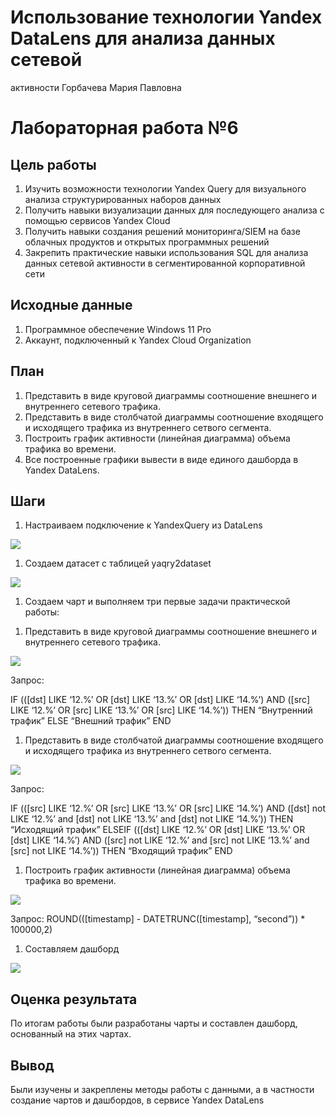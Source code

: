 # Использование технологии Yandex DataLens для анализа данных сетевой
активности
Горбачева Мария Павловна

# Лабораторная работа №6

## Цель работы

1.  Изучить возможности технологии Yandex Query для визуального анализа
    структурированных наборов данных
2.  Получить навыки визуализации данных для последующего анализа с
    помощью сервисов Yandex Cloud
3.  Получить навыки создания решений мониторинга/SIEM на базе облачных
    продуктов и открытых программных решений
4.  Закрепить практические навыки использования SQL для анализа данных
    сетевой активности в сегментированной корпоративной сети

## Исходные данные

1.  Программное обеспечение Windows 11 Pro
2.  Аккаунт, подключенный к Yandex Cloud Organization

## План

1.  Представить в виде круговой диаграммы соотношение внешнего и
    внутреннего сетевого трафика.
2.  Представить в виде столбчатой диаграммы соотношение входящего и
    исходящего трафика из внутреннего сетвого сегмента.
3.  Построить график активности (линейная диаграмма) объема трафика во
    времени.
4.  Все построенные графики вывести в виде единого дашборда в Yandex
    DataLens.

## Шаги

1.  Настраиваем подключение к YandexQuery из DataLens

![](img/1.png)

1.  Создаем датасет с таблицей yaqry2dataset

![](img/2.png)

1.  Создаем чарт и выполняем три первые задачи практической работы:

<!-- -->

1.  Представить в виде круговой диаграммы соотношение внешнего и
    внутреннего сетевого трафика.

![](img/3.png)

Запрос:

IF ((\[dst\] LIKE ‘12.%’ OR \[dst\] LIKE ‘13.%’ OR \[dst\] LIKE ‘14.%’)
AND (\[src\] LIKE ‘12.%’ OR \[src\] LIKE ‘13.%’ OR \[src\] LIKE ‘14.%’))
THEN “Внутренний трафик” ELSE “Внешний трафик” END

1.  Представить в виде столбчатой диаграммы соотношение входящего и
    исходящего трафика из внутреннего сетвого сегмента.

![](img/4.png)

Запрос:

IF ((\[src\] LIKE ‘12.%’ OR \[src\] LIKE ‘13.%’ OR \[src\] LIKE ‘14.%’)
AND (\[dst\] not LIKE ‘12.%’ and \[dst\] not LIKE ‘13.%’ and \[dst\] not
LIKE ‘14.%’)) THEN “Исходящий трафик” ELSEIF ((\[dst\] LIKE ‘12.%’ OR
\[dst\] LIKE ‘13.%’ OR \[dst\] LIKE ‘14.%’) AND (\[src\] not LIKE ‘12.%’
and \[src\] not LIKE ‘13.%’ and \[src\] not LIKE ‘14.%’)) THEN “Входящий
трафик” END

1.  Построить график активности (линейная диаграмма) объема трафика во
    времени.

![](img/5.png)

Запрос: ROUND((\[timestamp\] - DATETRUNC(\[timestamp\], “second”)) \*
100000,2)

1.  Составляем дашборд

![](img/6.png)

## Оценка результата

По итогам работы были разработаны чарты и составлен дашборд, основанный
на этих чартах.

## Вывод

Были изучены и закреплены методы работы с данными, а в частности
создание чартов и дашбордов, в сервисе Yandex DataLens
